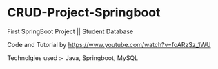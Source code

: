 # CRUD-Project-Springboot
First SpringBoot Project || Student Database

Code and Tutorial by https://www.youtube.com/watch?v=foARzSz_1WU

Technolgies used :- Java, Springboot, MySQL
